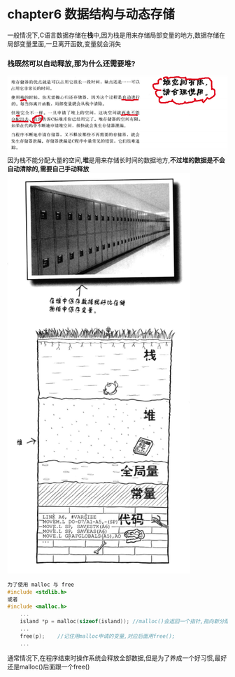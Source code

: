# chapter6 数据结构与动态存储
一般情况下,C语言数据存储在<b>栈</b>中,因为栈是用来存储局部变量的地方,数据存储在局部变量里面,一旦离开函数,变量就会消失<br>
### 栈既然可以自动释放,那为什么还需要堆?
![stack](stack.png)
因为栈不能分配大量的空间,<b>堆</b>是用来存储长时间的数据地方,<b>不过堆的数据是不会自动清除的,需要自己手动释放</b><br>
![Heap](Heap.png)

``` c
为了使用 malloc 与 free 
#include <stdlib.h>
或者
#include <malloc.h>
    ... 
    island *p = malloc(sizeof(island)); //malloc()会返回一个指针,指向新分配的空间
    ... 
    free(p);    //记住用malloc申请的变量,对应后面用free();
    ... 
``` 

通常情况下,在程序结束时操作系统会释放全部数据,但是为了养成一个好习惯,最好还是malloc()后面跟一个free()